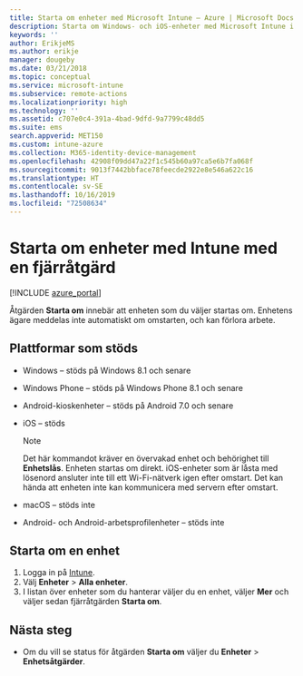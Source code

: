 ```yaml
---
title: Starta om enheter med Microsoft Intune – Azure | Microsoft Docs
description: Starta om Windows- och iOS-enheter med Microsoft Intune i Azure-portalen med fjärråtgärden Starta om.
keywords: ''
author: ErikjeMS
ms.author: erikje
manager: dougeby
ms.date: 03/21/2018
ms.topic: conceptual
ms.service: microsoft-intune
ms.subservice: remote-actions
ms.localizationpriority: high
ms.technology: ''
ms.assetid: c707e0c4-391a-4bad-9dfd-9a7799c48dd5
ms.suite: ems
search.appverid: MET150
ms.custom: intune-azure
ms.collection: M365-identity-device-management
ms.openlocfilehash: 42908f09dd47a22f1c545b60a97ca5e6b7fa068f
ms.sourcegitcommit: 9013f7442bbface78feecde2922e8e546a622c16
ms.translationtype: HT
ms.contentlocale: sv-SE
ms.lasthandoff: 10/16/2019
ms.locfileid: "72508634"
---
```

# <a name="remotely-restart-devices-with-intune"></a>Starta om enheter med Intune med en fjärråtgärd


[!INCLUDE [azure_portal](../includes/azure_portal.md)]

Åtgärden **Starta om** innebär att enheten som du väljer startas om. Enhetens ägare meddelas inte automatiskt om omstarten, och kan förlora arbete.

## <a name="supported-platforms"></a>Plattformar som stöds

- Windows – stöds på Windows 8.1 och senare
- Windows Phone – stöds på Windows Phone 8.1 och senare
- Android-kioskenheter – stöds på Android 7.0 och senare
- iOS – stöds

    > [!Note]  
    > Det här kommandot kräver en övervakad enhet och behörighet till **Enhetslås**. Enheten startas om direkt. iOS-enheter som är låsta med lösenord ansluter inte till ett Wi-Fi-nätverk igen efter omstart. Det kan hända att enheten inte kan kommunicera med servern efter omstart.
- macOS – stöds inte
- Android- och Android-arbetsprofilenheter – stöds inte

## <a name="restart-a-device"></a>Starta om en enhet

1. Logga in på [Intune](https://go.microsoft.com/fwlink/?linkid=2090973).
3. Välj **Enheter** > **Alla enheter**.
4. I listan över enheter som du hanterar väljer du en enhet, väljer **Mer** och väljer sedan fjärråtgärden **Starta om**.

## <a name="next-steps"></a>Nästa steg

- Om du vill se status för åtgärden **Starta om** väljer du **Enheter** > **Enhetsåtgärder**.

